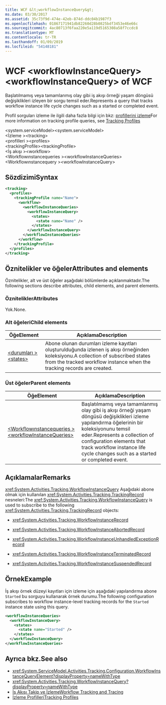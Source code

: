```yaml
---
title: WCF &lt;workflowInstanceQuery&gt;
ms.date: 03/30/2017
ms.assetid: 35c73f9d-474e-42eb-874d-ddc04b1987f3
ms.openlocfilehash: 01867171941db82260d28b0825bdf3453e46e66c
ms.sourcegitcommit: 4ac80713f6faa220e5a119d5165308a58f7ccdc8
ms.translationtype: MT
ms.contentlocale: tr-TR
ms.lasthandoff: 01/09/2019
ms.locfileid: "54148181"
---
```

# <a name="ltworkflowinstancequerygt-of-wcf"></a><span data-ttu-id="77b9a-102">WCF &lt;workflowInstanceQuery&gt;</span><span class="sxs-lookup"><span data-stu-id="77b9a-102">&lt;workflowInstanceQuery&gt; of WCF</span></span>

<span data-ttu-id="77b9a-103">Başlatılmamış veya tamamlanmış olay gibi iş akışı örneği yaşam döngüsü değişiklikleri izleyen bir sorgu temsil eder.</span><span class="sxs-lookup"><span data-stu-id="77b9a-103">Represents a query that tracks workflow instance life cycle changes such as a started or completed event.</span></span>  
  
<span data-ttu-id="77b9a-104">Profil sorguları izleme ile ilgili daha fazla bilgi için bkz: [profillerini izleme](../../../../../docs/framework/windows-workflow-foundation/tracking-profiles.md)</span><span class="sxs-lookup"><span data-stu-id="77b9a-104">For more information on tracking profile queries, see [Tracking Profiles](../../../../../docs/framework/windows-workflow-foundation/tracking-profiles.md)</span></span>  
  
<span data-ttu-id="77b9a-105">\<system.serviceModel></span><span class="sxs-lookup"><span data-stu-id="77b9a-105">\<system.serviceModel></span></span>  
<span data-ttu-id="77b9a-106">\<İzleme ></span><span class="sxs-lookup"><span data-stu-id="77b9a-106">\<tracking></span></span>  
<span data-ttu-id="77b9a-107">\<profilleri ></span><span class="sxs-lookup"><span data-stu-id="77b9a-107">\<profiles></span></span>  
<span data-ttu-id="77b9a-108">\<trackingProfile></span><span class="sxs-lookup"><span data-stu-id="77b9a-108">\<trackingProfile></span></span>  
<span data-ttu-id="77b9a-109">\<İş akışı ></span><span class="sxs-lookup"><span data-stu-id="77b9a-109">\<workflow></span></span>  
<span data-ttu-id="77b9a-110">\<Workflowınstancequeries ></span><span class="sxs-lookup"><span data-stu-id="77b9a-110">\<workflowInstanceQueries></span></span>  
<span data-ttu-id="77b9a-111">\<Workflowınstancequery ></span><span class="sxs-lookup"><span data-stu-id="77b9a-111">\<workflowInstanceQuery></span></span>  
  
## <a name="syntax"></a><span data-ttu-id="77b9a-112">Sözdizimi</span><span class="sxs-lookup"><span data-stu-id="77b9a-112">Syntax</span></span>  
  
```xml  
<tracking>
  <profiles>
    <trackingProfile name="Name">
      <workflow>
        <workflowInstanceQueries>
          <workflowInstanceQuery>
            <states>
              <state name="Name" />
            </states>
          </workflowInstanceQuery>
        </workflowInstanceQueries>
      </workflow>
    </trackingProfile>
  </profiles>
</tracking>
```  
  
## <a name="attributes-and-elements"></a><span data-ttu-id="77b9a-113">Öznitelikler ve öğeler</span><span class="sxs-lookup"><span data-stu-id="77b9a-113">Attributes and elements</span></span>  

<span data-ttu-id="77b9a-114">Öznitelikler, alt ve üst öğeler aşağıdaki bölümlerde açıklanmaktadır.</span><span class="sxs-lookup"><span data-stu-id="77b9a-114">The following sections describe attributes, child elements, and parent elements.</span></span>  
  
### <a name="attributes"></a><span data-ttu-id="77b9a-115">Öznitelikler</span><span class="sxs-lookup"><span data-stu-id="77b9a-115">Attributes</span></span>  

<span data-ttu-id="77b9a-116">Yok.</span><span class="sxs-lookup"><span data-stu-id="77b9a-116">None.</span></span>  
  
### <a name="child-elements"></a><span data-ttu-id="77b9a-117">Alt öğeleri</span><span class="sxs-lookup"><span data-stu-id="77b9a-117">Child elements</span></span>  
  
|<span data-ttu-id="77b9a-118">Öğe</span><span class="sxs-lookup"><span data-stu-id="77b9a-118">Element</span></span>|<span data-ttu-id="77b9a-119">Açıklama</span><span class="sxs-lookup"><span data-stu-id="77b9a-119">Description</span></span>|  
|-------------|-----------------|  
|[<span data-ttu-id="77b9a-120">\<durumları ></span><span class="sxs-lookup"><span data-stu-id="77b9a-120">\<states></span></span>](states-of-wcf-workflowinstancequery.md)|<span data-ttu-id="77b9a-121">Abone olunan durumları izleme kayıtları oluşturulduğunda izlenen iş akışı örneğinden koleksiyonu.</span><span class="sxs-lookup"><span data-stu-id="77b9a-121">A collection of subscribed states from the tracked workflow instance when the tracking records are created.</span></span>|  
  
### <a name="parent-elements"></a><span data-ttu-id="77b9a-122">Üst öğeler</span><span class="sxs-lookup"><span data-stu-id="77b9a-122">Parent elements</span></span>  
  
|<span data-ttu-id="77b9a-123">Öğe</span><span class="sxs-lookup"><span data-stu-id="77b9a-123">Element</span></span>|<span data-ttu-id="77b9a-124">Açıklama</span><span class="sxs-lookup"><span data-stu-id="77b9a-124">Description</span></span>|  
|-------------|-----------------|  
|[<span data-ttu-id="77b9a-125">\<Workflowınstancequeries ></span><span class="sxs-lookup"><span data-stu-id="77b9a-125">\<workflowInstanceQueries></span></span>](workflowinstancequeries-of-wcf.md)|<span data-ttu-id="77b9a-126">Başlatılmamış veya tamamlanmış olay gibi iş akışı örneği yaşam döngüsü değişiklikleri izleme yapılandırma öğelerinin bir koleksiyonunu temsil eder.</span><span class="sxs-lookup"><span data-stu-id="77b9a-126">Represents a collection of configuration elements that track workflow instance life cycle changes such as a started or completed event.</span></span>|  
  
## <a name="remarks"></a><span data-ttu-id="77b9a-127">Açıklamalar</span><span class="sxs-lookup"><span data-stu-id="77b9a-127">Remarks</span></span>  

<span data-ttu-id="77b9a-128"><xref:System.Activities.Tracking.WorkflowInstanceQuery> Aşağıdaki abone olmak için kullanılan <xref:System.Activities.Tracking.TrackingRecord> nesneleri:</span><span class="sxs-lookup"><span data-stu-id="77b9a-128">The <xref:System.Activities.Tracking.WorkflowInstanceQuery> is used to subscribe to the following <xref:System.Activities.Tracking.TrackingRecord> objects:</span></span>  
  
- <xref:System.Activities.Tracking.WorkflowInstanceRecord>  
  
- <xref:System.Activities.Tracking.WorkflowInstanceAbortedRecord>  
  
- <xref:System.Activities.Tracking.WorkflowInstanceUnhandledExceptionRecord>  
  
- <xref:System.Activities.Tracking.WorkflowInstanceTerminatedRecord>  
  
- <xref:System.Activities.Tracking.WorkflowInstanceSuspendedRecord>  
  
## <a name="example"></a><span data-ttu-id="77b9a-129">Örnek</span><span class="sxs-lookup"><span data-stu-id="77b9a-129">Example</span></span>  

<span data-ttu-id="77b9a-130">İş akışı örnek düzeyi kayıtları için izleme için aşağıdaki yapılandırma abone `Started` bu sorguyu kullanarak örnek durumu.</span><span class="sxs-lookup"><span data-stu-id="77b9a-130">The following configuration subscribes to workflow instance-level tracking records for the `Started` instance state using this query.</span></span>  
  
```xml  
<workflowInstanceQueries>
  <workflowInstanceQuery>
    <states>
      <state name="Started" />
    </states>
  </workflowInstanceQuery>
</workflowInstanceQueries>
```  
  
## <a name="see-also"></a><span data-ttu-id="77b9a-131">Ayrıca bkz.</span><span class="sxs-lookup"><span data-stu-id="77b9a-131">See also</span></span>

- <xref:System.ServiceModel.Activities.Tracking.Configuration.WorkflowInstanceQueryElement?displayProperty=nameWithType>
- <xref:System.Activities.Tracking.WorkflowInstanceQuery?displayProperty=nameWithType>
- [<span data-ttu-id="77b9a-132">İş Akışı Takip ve İzleme</span><span class="sxs-lookup"><span data-stu-id="77b9a-132">Workflow Tracking and Tracing</span></span>](../../../../../docs/framework/windows-workflow-foundation/workflow-tracking-and-tracing.md)
- [<span data-ttu-id="77b9a-133">İzleme Profilleri</span><span class="sxs-lookup"><span data-stu-id="77b9a-133">Tracking Profiles</span></span>](../../../../../docs/framework/windows-workflow-foundation/tracking-profiles.md)
